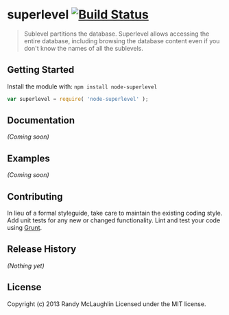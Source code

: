 # superlevel [![Build Status](https://secure.travis-ci.org/randymized/node-level-superlevel.png?branch=master)](http://travis-ci.org/randymized/node-level-superlevel)

> Sublevel partitions the database.  Superlevel allows accessing the entire database, including browsing the database content even if you don't know the names of all the sublevels.

## Getting Started
Install the module with: `npm install node-superlevel`

```javascript
var superlevel = require( 'node-superlevel' );
```

## Documentation
_(Coming soon)_

## Examples
_(Coming soon)_

## Contributing
In lieu of a formal styleguide, take care to maintain the existing coding style. Add unit tests for any new or changed functionality. Lint and test your code using [Grunt](http://gruntjs.com/).

## Release History
_(Nothing yet)_

## License
Copyright (c) 2013 Randy McLaughlin
Licensed under the MIT license.
